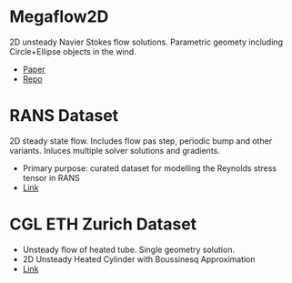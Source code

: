 # Megaflow2D
2D unsteady Navier Stokes flow solutions. Parametric geomety including Circle+Ellipse objects in the wind. 
* [Paper](https://github.com/cmudrc/MegaFlow2D/blob/main/xu2023.pdf)
* [Repo](https://github.com/cmudrc/MegaFlow2D/)


# RANS Dataset
2D steady state flow. Includes flow pas step, periodic bump and other variants. Inluces multiple solver solutions and gradients. 
* Primary purpose:  curated dataset for modelling the Reynolds stress tensor in RANS
* [Link](https://www.kaggle.com/datasets/ryleymcconkey/ml-turbulence-dataset/data)

# CGL ETH Zurich Dataset
* Unsteady flow of heated tube. Single geometry solution.
* 2D Unsteady Heated Cylinder with Boussinesq Approximation
* [Link](https://cgl.ethz.ch/research/visualization/data.php)
